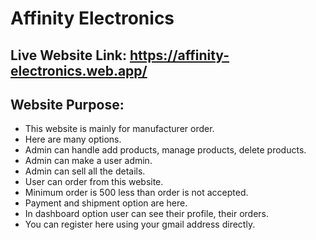 # Affinity Electronics

## Live Website Link: https://affinity-electronics.web.app/

## Website Purpose:

* This website is mainly for manufacturer order.
* Here are many options.
* Admin can handle add products, manage products, delete products.
* Admin can make a user admin.
* Admin can sell all the details.
* User can order from this website.
* Minimum order is 500 less than order is not accepted.
* Payment and shipment option are here.
* In dashboard option user can see their profile, their orders.
* You can register here using your gmail address directly.

